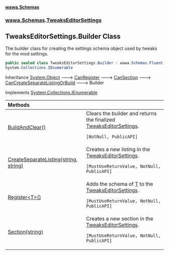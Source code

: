 #### [wawa.Schemas](index.md 'index')
### [wawa.Schemas](wawa.Schemas.md 'wawa.Schemas').[TweaksEditorSettings](TweaksEditorSettings.md 'wawa.Schemas.TweaksEditorSettings')

## TweaksEditorSettings.Builder Class

The builder class for creating the settings schema object used by tweaks for the mod settings.

```csharp
public sealed class TweaksEditorSettings.Builder : wawa.Schemas.Fluent.CanCreateSeparateListingOrBuild,
System.Collections.IEnumerable
```

Inheritance [System.Object](https://docs.microsoft.com/en-us/dotnet/api/System.Object 'System.Object') &#129106; [CanRegister](CanRegister.md 'wawa.Schemas.Fluent.CanRegister') &#129106; [CanSection](CanSection.md 'wawa.Schemas.Fluent.CanSection') &#129106; [CanCreateSeparateListingOrBuild](CanCreateSeparateListingOrBuild.md 'wawa.Schemas.Fluent.CanCreateSeparateListingOrBuild') &#129106; Builder

Implements [System.Collections.IEnumerable](https://docs.microsoft.com/en-us/dotnet/api/System.Collections.IEnumerable 'System.Collections.IEnumerable')

| Methods | |
| :--- | :--- |
| [BuildAndClear()](Builder.BuildAndClear.md 'wawa.Schemas.TweaksEditorSettings.Builder.BuildAndClear()') | Clears the builder and returns the finalized [TweaksEditorSettings](TweaksEditorSettings.md 'wawa.Schemas.TweaksEditorSettings').<p/>`[NotNull, PublicAPI]` |
| [CreateSeparateListing(string, string)](Builder.CreateSeparateListing(string,string).md 'wawa.Schemas.TweaksEditorSettings.Builder.CreateSeparateListing(string, string)') | Creates a new listing in the [TweaksEditorSettings](TweaksEditorSettings.md 'wawa.Schemas.TweaksEditorSettings').<p/>`[MustUseReturnValue, NotNull, PublicAPI]` |
| [Register&lt;T&gt;()](Builder.Register{T}.md 'wawa.Schemas.TweaksEditorSettings.Builder.Register<T>()') | Adds the schema of [T](Builder.Register{T}.md#wawa.Schemas.TweaksEditorSettings.Builder.Register_T_().T 'wawa.Schemas.TweaksEditorSettings.Builder.Register<T>().T') to the [TweaksEditorSettings](TweaksEditorSettings.md 'wawa.Schemas.TweaksEditorSettings').<p/>`[MustUseReturnValue, NotNull, PublicAPI]` |
| [Section(string)](Builder.Section(string).md 'wawa.Schemas.TweaksEditorSettings.Builder.Section(string)') | Creates a new section in the [TweaksEditorSettings](TweaksEditorSettings.md 'wawa.Schemas.TweaksEditorSettings').<p/>`[MustUseReturnValue, NotNull, PublicAPI]` |
